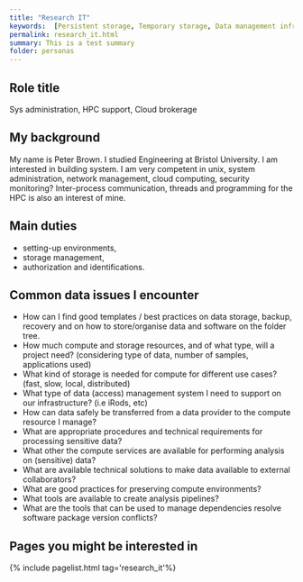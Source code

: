 ```yaml
---
title: "Research IT"
keywords:  [Persistent storage, Temporary storage, Data management infrastructure, Data repositories, FAIR, Open data, DMP, Sensitive data, Information security (and related concepts), Data brokering, Data organisation, AAI, Containerisation, Reproducibility, Persistent identifiers, Automated submission, Cloud computing, HPC, <type> data, Life science data]
permalink: research_it.html
summary: This is a test summary
folder: personas
---
```


## Role title

Sys administration, HPC support, Cloud brokerage

## My background
My name is Peter Brown. I studied Engineering at Bristol University. I am interested in building system. I am very competent in unix, system administration, network management, cloud computing, security monitoring? 
Inter-process communication, threads and programming for the HPC is also an interest of mine.


## Main duties

 * setting-up environments, 
 * storage management, 
 * authorization and identifications.

## Common data issues I encounter

 * How can I find good templates / best practices on data storage, backup, recovery and on how to store/organise data and software on the folder tree.
 * How much compute and storage resources, and of what type, will a project need? (considering type of data, number of samples, applications used)
 * What kind of storage is needed for compute for different use cases? (fast, slow, local, distributed)
 * What type of data (access) management system I need to support on our infrastructure? (i.e iRods, etc)
 * How can data safely be transferred from a data provider to the compute resource I manage? 
 * What are appropriate procedures and technical requirements for processing sensitive data? 
 * What other the compute services are available for performing analysis on (sensitive) data?
 * What are available technical solutions to make data available to external collaborators?
 * What are good practices for preserving compute environments?
 * What tools are available to create analysis pipelines?
 * What are the tools that can be used to manage dependencies resolve software package version conflicts?


## Pages you might be interested in

{% include pagelist.html tag='research_it'%}




